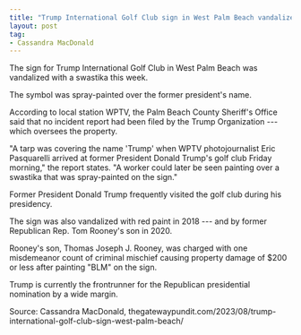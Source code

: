 ```yaml
---
title: "Trump International Golf Club sign in West Palm Beach vandalized with swastika"
layout: post
tag:
- Cassandra MacDonald
---
```


The sign for Trump International Golf Club in West Palm Beach was vandalized with a swastika this week.

The symbol was spray-painted over the former president's name.

According to local station WPTV, the Palm Beach County Sheriff's Office said that no incident report had been filed by the Trump Organization --- which oversees the property.

"A tarp was covering the name 'Trump' when WPTV photojournalist Eric Pasquarelli arrived at former President Donald Trump's golf club Friday morning," the report states. "A worker could later be seen painting over a swastika that was spray-painted on the sign."

Former President Donald Trump frequently visited the golf club during his presidency.

The sign was also vandalized with red paint in 2018 --- and by former Republican Rep. Tom Rooney's son in 2020.

Rooney's son, Thomas Joseph J. Rooney, was charged with one misdemeanor count of criminal mischief causing property damage of $200 or less after painting "BLM" on the sign.

Trump is currently the frontrunner for the Republican presidential nomination by a wide margin.

Source: Cassandra MacDonald, thegatewaypundit.com/2023/08/trump-international-golf-club-sign-west-palm-beach/

